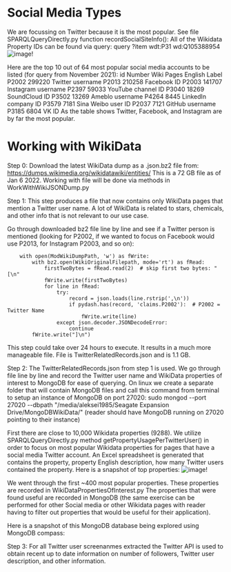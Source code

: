 # Social Media Types
We are focussing on Twitter because it is the most popular. See file SPARQLQueryDirectly.py function recordSocialSiteInfo():
All of the Wikidata Property IDs can be found via query: query ?item wdt:P31 wd:Q105388954
![image](https://user-images.githubusercontent.com/80060152/148462393-55e0a641-3771-43eb-bed1-810373489f15.png)!

Here are the top 10 out of 64 most popular social media accounts to be listed (for query from November 2021):
        id	Number Wiki Pages	English Label
        P2002	299220	                Twitter username
        P2013	210258	                Facebook ID
        P2003	141707	                Instagram username
        P2397	59033	                YouTube channel ID
        P3040	18269	                SoundCloud ID
        P3502	13269	                Ameblo username
        P4264	8445	                LinkedIn company ID
        P3579	7181	                Sina Weibo user ID
        P2037	7121	                GitHub username
        P3185	6804	                VK ID
As the table shows Twitter, Facebook, and Instagram are by far the most popular.

# Working with WikiData
Step 0: Download the latest WikiData dump as a .json.bz2 file from:
https://dumps.wikimedia.org/wikidatawiki/entities/
This is a 72 GB file as of Jan 6 2022.
Working with file will be done via methods in WorkWithWikiJSONDump.py

Step 1: This step produces a file that now contains only WikiData pages that mention a Twitter user name. A lot of WikiData is related to stars, chemicals, and other info that is not relevant to our use case.

Go through downloaded bz2 file line by line and see if a Twitter person is mentioned (looking for P2002, if we wanted to focus on Facebook would use P2013, for Instagram P2003, and so on):

        with open(ModWikiDumpPath, 'w') as fWrite:
            with bz2.open(WikiOriginalFilepath, mode='rt') as fRead:
                firstTwoBytes = fRead.read(2)  # skip first two bytes: "[\n"
                fWrite.write(firstTwoBytes)
                for line in fRead:
                    try:
                        record = json.loads(line.rstrip(',\n'))
                        if pydash.has(record, 'claims.P2002'):  # P2002 = Twitter Name
                            fWrite.write(line)
                    except json.decoder.JSONDecodeError:
                        continue
            fWrite.write("]\n")

This step could take over 24 hours to execute. It results in a much more manageable file. File is TwitterRelatedRecords.json and is 1.1 GB.

Step 2: The TwitterRelatedRecords.json from step 1 is used. We go through file line by line and record the Twitter user name and WikiData properties of interest to MongoDB for ease of querying. On linux we create a separate folder that will contain MongoDB files and call this command from terminal to setup an instance of MongoDB on port 27020: sudo mongod --port 27020 --dbpath "/media/aleksei1985/Seagate Expansion Drive/MongoDBWikiData/" (reader should have MongoDB running on 27020 pointing to their instance)

First there are close to 10,000 Wikidata properties (9288).
We utilize SPARQLQueryDirectly.py method getPropertyUsagePerTwitterUser() in order to focus on most popular Wikidata properties for pages that have a social media Twitter account. An Excel spreadsheet is generated that contains the property, property English description, how many Twitter users contained the property. Here is a snapshot of top properties:
![image](https://user-images.githubusercontent.com/80060152/148464723-f68e9441-a1d3-40b6-9439-476360abdf2e.png)!

We went through the first ~400 most popular properties. These properties are recorded in WikiDataPropertiesOfInterest.py
The properties that were found useful are recorded in MongoDB (the same exercise can be performed for other Social media or other Wikidata pages with reader having to filter out properties that would be useful for their application).

Here is a snapshot of this MongoDB database being explored using MongoDB compass:



Step 3: For all Twitter user screenanmes extracted the Twitter API is used to obtain recent up to date information on number of followers, Twitter user description, and other information.




